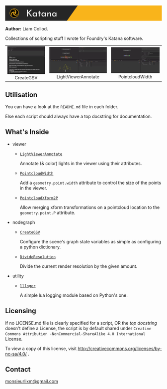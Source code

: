 ![header](./img/header.jpg)

**Author:** Liam Collod.

Collections of scripting stuff I wrote for Foundry's Katana software.


| | | |
|:-------------------------:|:-------------------------:|:-------------------------:|
|<img width="800" alt="Create GSV scipt" src="./src/nodegraph/CreateGSV/demo.gif">  CreateGSV |  <img width="800" alt="LightViewerAnnotate script" src="./src/viewer/LightViewerAnnotate/demo.gif"> LightViewerAnnotate |<img width="800" alt="PointcloudWidth" src="./src/viewer/PointcloudWidth/demo.gif">  PointcloudWidth  |


## Utilisation

You can have a look at the  `README.md` file in each folder.

Else each script should always have a top docstring for documentation.



## What's Inside

- viewer
  
  - [`LightViewerAnnotate`](./src/viewer/LightViewerAnnotate) 
  
    Annotate (& color) lights in the viewer using their attributes.
  
  - [`PointcloudWidth`](./src/viewer/PointcloudWidth)
  
      Add a `geometry.point.width` attribute to control the size of the points in the viewer.
  
  - [`PointcloudXform2P`](./src/viewer/PointcloudXform2P)
  
      Allow merging xform transformations on a pointcloud location to the `geometry.point.P` attribute.
  
- nodegraph

  - [`CreateGSV`](./src/nodegraph/CreateGSV)

      Configure the scene's graph state variables as simple as configuring a python dictionary.

  - [`DivideResolution`](./src/nodegraph/DivideResolution)

      Divide the current render resolution by the given amount.

- utility
  
  - [`llloger`](./src/utility/lua_logger)
  
    A simple lua logging module based on Python's one. 
    

## Licensing

If no LICENSE.md file is clearly specified for a script, OR the _top docstring_ 
doesn't define a License,
 the script is by default shared under `Creative Commons Attribution
 -NonCommercial-ShareAlike 4.0 International` License.

To view a copy of this license, visit http://creativecommons.org/licenses/by-nc-sa/4.0/ .



## Contact

monsieurlixm@gmail.com

